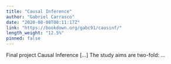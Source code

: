 ```yaml
---
title: "Causal Inference"
author: "Gabriel Carrasco"
date: "2020-08-08T08:11:17Z"
link: "https://bookdown.org/gabc91/causinf/"
length_weight: "12.5%"
pinned: false
---
```


Final project Causal Inference [...] The study aims are two-fold:  ...
